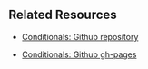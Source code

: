 ## Related Resources

- [Conditionals: Github repository](https://github.com/interglobalmedia/conditionals)

- [Conditionals: Github gh-pages](https://interglobalmedia.github.io/conditionals/#/)